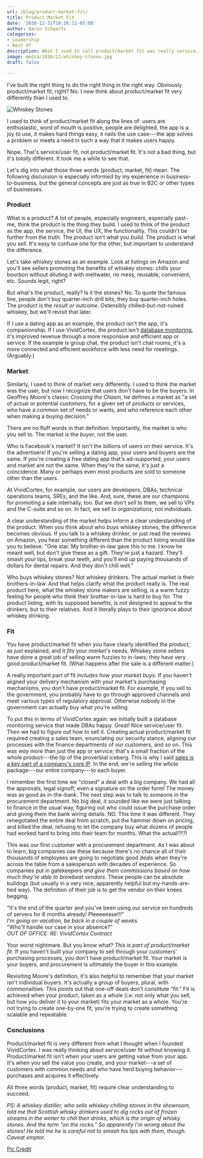 ```yaml
---
url: /blog/product-market-fit/
title: Product Market Fit
date: '2016-12-31T10:26:11-05:00'
author: Baron Schwartz
categories:
- Leadership
- Best Of
description: What I used to call product/market fit was really service/user fit.
image: media/2016/12/whiskey-stones.jpg
draft: false

---
```

I've built the right thing to do the right thing in the right way. Obviously product/market fit, right?
No.  I now think about product/market fit very differently than I used to.

![Whiskey Stones](/media/2016/12/whiskey-stones.jpg)

<!--more-->

I used to think of product/market fit along the lines of: users are enthusiastic, word of mouth is positive, people are delighted, the app is a joy to use, it makes hard things easy, it nails the use case---the app solves a problem or meets a need in such a way that it makes users happy. 

Nope. That's service/user fit, not product/market fit. It's not a bad thing, but it's _totally_ different. It took me a while to see that.

Let's dig into what those three words (product, market, fit) mean. The following discussion is especially informed by my experience in business-to-business, but the general concepts are just as true in B2C or other types of businesses.

### Product

What is a product? A lot of people, especially engineers, especially past-me, think the product is the thing they build. I used to think of the product as the app, the service, the UI, the UX, the functionality. This couldn't be further from the truth. The product isn't what you _build_. The product is what you _sell_. It's easy to confuse one for the other, but important to understand the difference.

Let's take whiskey stones as an example. Look at listings on Amazon and you'll see sellers promoting the benefits of whiskey stones: chills your bourbon without diluting it with meltwater, no mess, reusable, convenient, etc. Sounds legit, right?

But what's the product, really? Is it the stones? No. To quote the famous line, people don't buy quarter-inch drill bits, they buy quarter-inch holes. The product is the _result or outcome_. Ostensibly chilled-but-not-ruined whiskey, but we'll revisit that later. 

If I use a dating app as an example, the product isn't the app, it's companionship. If I use VividCortex, the product isn't [database monitoring](https://www.vividcortex.com/), it's improved revenue through a more responsive and efficient app or service. If the example is group chat, the product isn't chat rooms, it's a more connected and efficient workforce with less need for meetings. (Arguably.)

### Market

Similarly, I used to think of market very differently. I used to think the market was the user, but now I recognize that users don't have to be the buyers. In Geoffrey Moore's classic _Crossing the Chasm_, he defines a market as "a set of actual or potential _customers_, for a given set of products or services, who have a common set of needs or wants, and who reference each other when making a buying decision."

There are no fluff words in that definition. Importantly, the market is who you sell to. The market is the _buyer_, not the user. 

Who is Facebook's market? It isn't the billions of users on their service. It's the advertisers! If you're selling a dating app, your users and buyers are the same. If you're creating a free dating app that's ad-supported, your users and market are not the same. When they're the same, it's just a coincidence. Many or perhaps even most products are sold to someone other than the users.

At VividCortex, for example, our users are developers, DBAs, technical operations teams, SREs, and the like. And, sure, these are our champions for promoting a sale internally, too. But we don't _sell_ to them, we sell to VPs and the C-suite and so on. In fact, we sell to _organizations_, not individuals.

A clear understanding of the market helps inform a clear understanding of the product. When you think about who _buys_ whiskey stones, the difference becomes obvious. If you talk to a whiskey drinker, or just read the reviews on Amazon, you hear something different than the product listing would like you to believe. "One star. My brother-in-law gave this to me. I know he meant well, but don't give these as a gift. They're just a hazard. They'll smash your lips, break your teeth, and you'll end up paying thousands of dollars for dental repairs. And they don't chill well."

Who buys whiskey stones? Not whiskey drinkers. The actual market is their brothers-in-law. And that helps clarify what the product really is. The real product here, what the whiskey stone makers are selling, is a warm fuzzy feeling for people who think their brother-in-law is hard to buy for. The product listing, with its supposed benefits, is not designed to appeal to the drinkers, but to their relatives. And it literally plays to their ignorance about whiskey drinking.

### Fit

You have product/market fit when you have clearly identified the _product_, as just explained, and it _fits_ your _market's_ needs. Whiskey stone sellers have done a great job of selling warm fuzzies to in-laws; they have very good product/market fit. (What happens after the sale is a different matter.)

A really important part of fit _includes how your market buys_. If you haven't aligned your delivery mechanism with your market's purchasing mechanisms, you don't have product/market fit. For example, if you sell to the government, you probably have to go through approved channels and meet various types of regulatory approval. Otherwise nobody in the government can actually buy what you're selling.

To put this in terms of VividCortex again: we initially built a database monitoring service that made DBAs happy. Great! Nice service/user fit. Then we had to figure out how to sell it. Creating actual product/market fit required creating a sales team, enunciating our security stance, aligning our processes with the finance departments of our customers, and so on. This was _way_ more than just the app or service; that's a small fraction of the whole product---the tip of the proverbial iceberg. This is why I said [sales is a key part of a company's core IP](/blog/four-core-ip/). In the end, we're selling the whole package---our entire company---to each buyer.

I remember the first time we "closed" a deal with a big company. We had all the approvals, legal signoff, even a signature on the order form! The money was as good as in-the-bank. The next step was to talk to someone in the procurement department. No big deal, it sounded like we were just talking to finance in the usual way, figuring out who could issue the purchase order and giving them the bank wiring details. NO. This time it was different. They renegotiated the entire deal from scratch, put the hammer down on pricing, and killed the deal, refusing to let the company buy what dozens of people had worked hard to bring into their team for months. What the actual!?!?!

This was our first customer with a procurement department. As I was about to learn, big companies use these because there's no chance all of their thousands of employees are going to negotiate good deals when they're across the table from a salesperson with decades of experience. So companies put in gatekeepers _and give them commissions based on how much they're able to browbeat vendors_. These people can be absolute bulldogs (but usually in a very nice, apparently helpful but my-hands-are-tied way). The definition of their job is to get the vendor on their knees begging.

"It's the end of the quarter and you've been using our service on hundreds of servers for 6 months already! Pleeeeease!!!"  <br>
_I'm going on vacation, be back in a couple of weeks._  <br>
"Who'll handle our case in your absence?"  <br>
_OUT OF OFFICE: RE: VividCortex Contract_ <br>

Your worst nightmare. But you know what? _This is part of product/market fit._ If you haven't built your company to sell through your customers' purchasing processes, you don't have product/market fit. Your market is your buyers, and procurement is ultimately the buyer in this example.

Revisiting Moore's definition, it's also helpful to remember that your market isn't individual buyers. It's actually a _group_ of buyers, plural, with commonalities. This points out that one-off deals don't constitute "fit." Fit is achieved when your product, taken as a whole (i.e. not only what you sell, but how you deliver it to your market) fits your market as a whole. You're not trying to create one-by-one fit, you're trying to create something scalable and repeatable.

### Conclusions

Product/market fit is very different from what I thought when I founded VividCortex. I was really thinking about service/user fit without knowing it. Product/market fit isn't when your users are getting value from your app. It's when you sell the value you create, and your market---a set of customers with common needs and who have herd buying behavior---purchases and acquires it effectively.

All three words (product, market, fit) require clear understanding to succeed.

*PS: A whiskey distiller, who sells whiskey chilling stones in the showroom,
told me that Scottish whisky drinkers used to dig rocks out of frozen streams in
the winter to chill their drinks, which is the origin of whisky stones. And the
term "on the rocks." So apparently I'm wrong about the stones! He told me he is
careful not to smash his lips with them, though. Caveat emptor.*

[Pic Credit](https://www.flickr.com/photos/srslyguys/5817645686)
